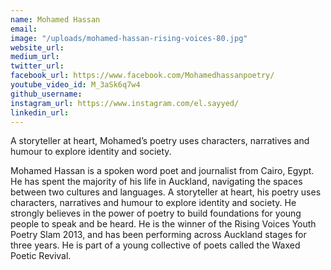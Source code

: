 ```yaml
---
name: Mohamed Hassan
email: 
image: "/uploads/mohamed-hassan-rising-voices-80.jpg"
website_url: 
medium_url: 
twitter_url: 
facebook_url: https://www.facebook.com/Mohamedhassanpoetry/
youtube_video_id: M_3aSk6q7w4
github_username: 
instagram_url: https://www.instagram.com/el.sayyed/
linkedin_url: 
---
```


A storyteller at heart, Mohamed’s poetry uses characters, narratives and humour to explore identity and society.

Mohamed Hassan is a spoken word poet and journalist from Cairo, Egypt. He has spent the majority of his life in Auckland, navigating the spaces between two cultures and languages. A storyteller at heart, his poetry uses characters, narratives and humour to explore identity and society. He strongly believes in the power of poetry to build foundations for young people to speak and be heard. He is the winner of the Rising Voices Youth Poetry Slam 2013, and has been performing across Auckland stages for three years. He is part of a young collective of poets called the Waxed Poetic Revival.
